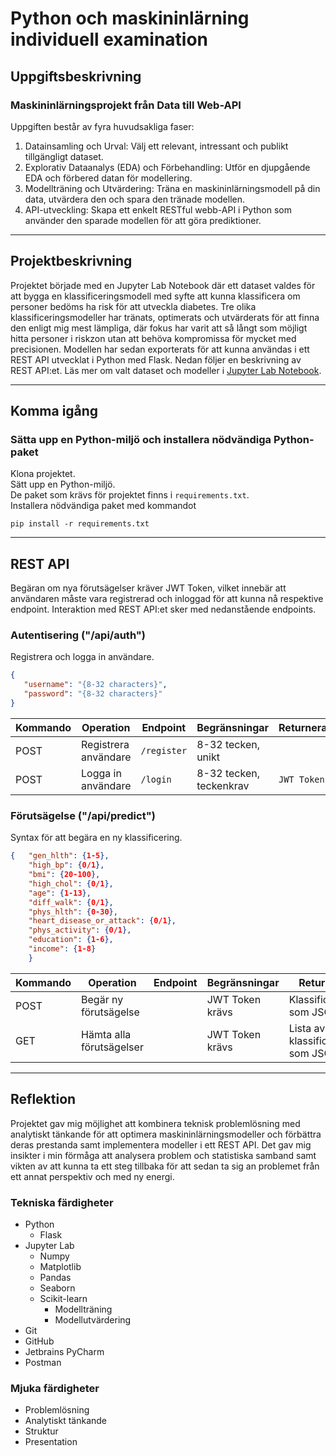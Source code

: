 # Python och maskininlärning individuell examination

## Uppgiftsbeskrivning
### Maskininlärningsprojekt från Data till Web-API

Uppgiften består av fyra huvudsakliga faser:
1.  Datainsamling och Urval: Välj ett relevant, intressant och publikt tillgängligt dataset.
2.  Explorativ Dataanalys (EDA) och Förbehandling: Utför en djupgående EDA och förbered datan för modellering.
3.  Modellträning och Utvärdering: Träna en maskininlärningsmodell på din data, utvärdera den och spara den tränade modellen.
4.  API-utveckling: Skapa ett enkelt RESTful webb-API i Python som använder den sparade modellen för att göra prediktioner.
---

## Projektbeskrivning
Projektet började med en Jupyter Lab Notebook där ett dataset valdes för att bygga en klassificeringsmodell med 
syfte att kunna klassificera om personer bedöms ha risk för att utveckla diabetes. Tre olika klassificeringsmodeller har
tränats, optimerats och utvärderats för att finna den enligt mig mest lämpliga, där fokus har varit att så långt som 
möjligt hitta personer i riskzon utan att behöva kompromissa för mycket med precisionen. Modellen har sedan exporterats 
för att kunna användas i ett REST API utvecklat i Python med Flask.
Nedan följer en beskrivning av REST API:et. Läs mer om valt dataset och modeller i [Jupyter Lab Notebook](/notebook/diabetes.ipynb).


---

## Komma igång

### Sätta upp en Python-miljö och installera nödvändiga Python-paket

Klona projektet.  
Sätt upp en Python-miljö.  
De paket som krävs för projektet finns i `requirements.txt`.  
Installera nödvändiga paket med kommandot  
```
pip install -r requirements.txt
```

---

## REST API

Begäran om nya förutsägelser kräver JWT Token, vilket innebär att användaren måste vara registrerad och
inloggad för att kunna nå respektive endpoint.
Interaktion med REST API:et sker med nedanstående endpoints.


### Autentisering ("/api/auth")
Registrera och logga in användare.
````json
{
   "username": "{8-32 characters}",
   "password": "{8-32 characters}"
}
````

| Kommando | Operation            | Endpoint    | Begränsningar           | Returnerar  |
|----------|----------------------|-------------|-------------------------|-------------|
| POST     | Registrera användare | `/register` | 8-32 tecken, unikt      |             |
| POST     | Logga in användare   | `/login`    | 8-32 tecken, teckenkrav | `JWT Token` |


### Förutsägelse ("/api/predict")
Syntax för att begära en ny klassificering. 
````json
{   "gen_hlth": {1-5}, 
    "high_bp": {0/1},
    "bmi": {20-100},
    "high_chol": {0/1},
    "age": {1-13},
    "diff_walk": {0/1},
    "phys_hlth": {0-30},
    "heart_disease_or_attack": {0/1},
    "phys_activity": {0/1},
    "education": {1-6},
    "income": {1-8}
    }
````
| Kommando | Operation                | Endpoint | Begränsningar   | Returnerar                         |
|----------|--------------------------|----------|-----------------|------------------------------------|
| POST     | Begär ny förutsägelse    |          | JWT Token krävs | Klassificering som JSON            |
| GET      | Hämta alla förutsägelser |          | JWT Token krävs | Lista av klassificeringar som JSON |

---

## Reflektion

Projektet gav mig möjlighet att kombinera teknisk problemlösning med analytiskt tänkande för att optimera
maskininlärningsmodeller och förbättra deras prestanda samt implementera modeller i ett REST API. Det gav mig insikter i
min förmåga att analysera problem och statistiska samband samt vikten av att kunna ta ett steg tillbaka för att sedan
ta sig an problemet från ett annat perspektiv och med ny energi.

### Tekniska färdigheter
- Python 
   - Flask
- Jupyter Lab
  - Numpy
  - Matplotlib
  - Pandas
  - Seaborn
  - Scikit-learn
    - Modellträning
    - Modellutvärdering
- Git
- GitHub
- Jetbrains PyCharm
- Postman

### Mjuka färdigheter
- Problemlösning
- Analytiskt tänkande
- Struktur
- Presentation